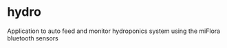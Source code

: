 # hydro
Application to auto feed and monitor hydroponics system using the miFlora bluetooth sensors
